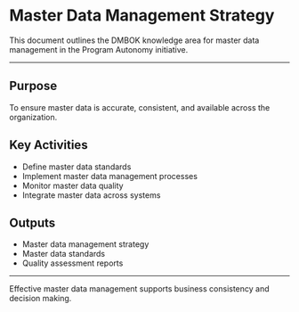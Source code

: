 # Master Data Management Strategy

This document outlines the DMBOK knowledge area for master data management in the Program Autonomy initiative.

---

## Purpose
To ensure master data is accurate, consistent, and available across the organization.

## Key Activities
- Define master data standards
- Implement master data management processes
- Monitor master data quality
- Integrate master data across systems

## Outputs
- Master data management strategy
- Master data standards
- Quality assessment reports

---

Effective master data management supports business consistency and decision making.
